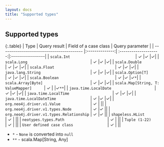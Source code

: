 ```yaml
---
layout: docs
title: "Supported types"
---
```


## Supported types

{:.table}
| Type                                      | Query result   | Field of a case class | Query parameter  |
| ----------------------------------------- |:--------------:| :--------------------:|:-----------------|
| `scala.Int                             `  | ✓              |✓                     |✓|
| `scala.Long                            `  | ✓              |✓                     |✓|
| `scala.Double                          `  | ✓              |✓                     |✓|
| `scala.Float                           `  | ✓              |✓                     |✓|
| `java.lang.String                      `  | ✓              |✓                     |✓|
| `scala.Option[T]                       `  | ✓              |✓                     |✓|
| `scala.Boolean                         `  | ✓              |✓                     |✓`*`|
| `scala.Array[Byte]                     `  | ✓              |✓                     |✓|
| `scala.Map[String, T: ValueMapper]     `  | ✓              |                      |✓`**`|
| `java.time.LocalDate                   `  | ✓              |✓                     |✓|
| `java.time.LocalTime                   `  | ✓              |✓                     |✓|
| `java.time.LocalDateTime               `  | ✓              |✓                     |✓|
| `org.neo4j.driver.v1.Value             `  | ✓              |                      ||
| `org.neo4j.driver.v1.types.Node        `  | ✓              |✓                     ||
| `org.neo4j.driver.v1.types.Relationship`  | ✓              |✓                     ||
| `shapeless.HList                       `  | ✓              |                      ||
| `neotypes.types.Path                   `  | ✓              |                      ||
| `Tuple (1-22)                          `  | ✓              |                      ||
| `User defined case class               `  | ✓              |                      ||

* `*` - `None` is converted into `null`
* `**` - scala.Map[String, Any] 